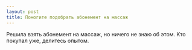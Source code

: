 ```yaml
---
layout: post 
title: Помогите подобрать абонемент на массаж 
--- 
```

Решила взять абонемент на массаж, но ничего не знаю об этом. Кто покупал уже, делитесь опытом.

